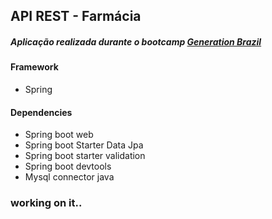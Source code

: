 ## API REST - Farmácia
##### Aplicação realizada durante o bootcamp [Generation Brazil](https://brazil.generation.org/)

#### Framework
* Spring
#### Dependencies

- Spring boot web
- Spring boot Starter Data Jpa
- Spring boot starter validation
- Spring boot devtools
- Mysql connector java

### working on it..
